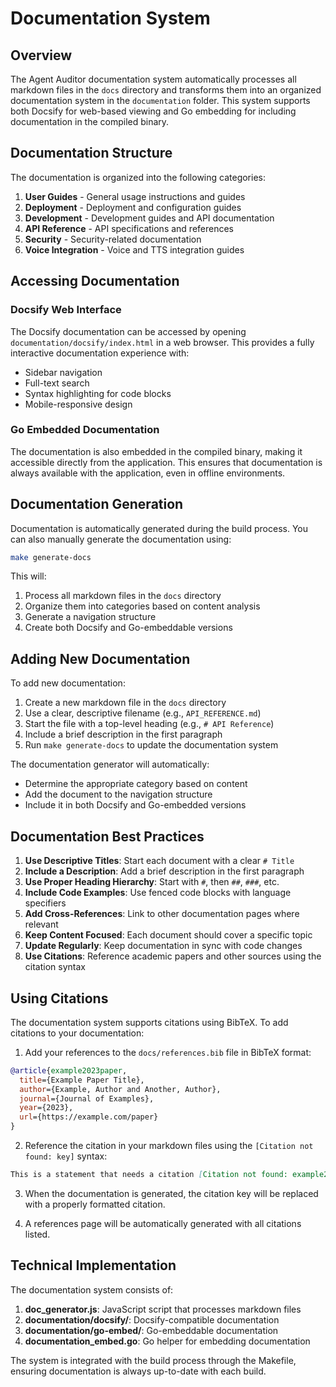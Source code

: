 # Documentation System

## Overview

The Agent Auditor documentation system automatically processes all markdown files in the `docs` directory and transforms them into an organized documentation system in the `documentation` folder. This system supports both Docsify for web-based viewing and Go embedding for including documentation in the compiled binary.

## Documentation Structure

The documentation is organized into the following categories:

1. **User Guides** - General usage instructions and guides
2. **Deployment** - Deployment and configuration guides
3. **Development** - Development guides and API documentation
4. **API Reference** - API specifications and references
5. **Security** - Security-related documentation
6. **Voice Integration** - Voice and TTS integration guides

## Accessing Documentation

### Docsify Web Interface

The Docsify documentation can be accessed by opening `documentation/docsify/index.html` in a web browser. This provides a fully interactive documentation experience with:

- Sidebar navigation
- Full-text search
- Syntax highlighting for code blocks
- Mobile-responsive design

### Go Embedded Documentation

The documentation is also embedded in the compiled binary, making it accessible directly from the application. This ensures that documentation is always available with the application, even in offline environments.

## Documentation Generation

Documentation is automatically generated during the build process. You can also manually generate the documentation using:

```bash
make generate-docs
```

This will:

1. Process all markdown files in the `docs` directory
2. Organize them into categories based on content analysis
3. Generate a navigation structure
4. Create both Docsify and Go-embeddable versions

## Adding New Documentation

To add new documentation:

1. Create a new markdown file in the `docs` directory
2. Use a clear, descriptive filename (e.g., `API_REFERENCE.md`)
3. Start the file with a top-level heading (e.g., `# API Reference`)
4. Include a brief description in the first paragraph
5. Run `make generate-docs` to update the documentation system

The documentation generator will automatically:
- Determine the appropriate category based on content
- Add the document to the navigation structure
- Include it in both Docsify and Go-embedded versions

## Documentation Best Practices

1. **Use Descriptive Titles**: Start each document with a clear `# Title`
2. **Include a Description**: Add a brief description in the first paragraph
3. **Use Proper Heading Hierarchy**: Start with `#`, then `##`, `###`, etc.
4. **Include Code Examples**: Use fenced code blocks with language specifiers
5. **Add Cross-References**: Link to other documentation pages where relevant
6. **Keep Content Focused**: Each document should cover a specific topic
7. **Update Regularly**: Keep documentation in sync with code changes
8. **Use Citations**: Reference academic papers and other sources using the citation syntax

## Using Citations

The documentation system supports citations using BibTeX. To add citations to your documentation:

1. Add your references to the `docs/references.bib` file in BibTeX format:

```bibtex
@article{example2023paper,
  title={Example Paper Title},
  author={Example, Author and Another, Author},
  journal={Journal of Examples},
  year={2023},
  url={https://example.com/paper}
}
```

2. Reference the citation in your markdown files using the `[Citation not found: key]` syntax:

```markdown
This is a statement that needs a citation [Citation not found: example2023paper].
```

3. When the documentation is generated, the citation key will be replaced with a properly formatted citation.

4. A references page will be automatically generated with all citations listed.

## Technical Implementation

The documentation system consists of:

1. **doc_generator.js**: JavaScript script that processes markdown files
2. **documentation/docsify/**: Docsify-compatible documentation
3. **documentation/go-embed/**: Go-embeddable documentation
4. **documentation_embed.go**: Go helper for embedding documentation

The system is integrated with the build process through the Makefile, ensuring documentation is always up-to-date with each build.